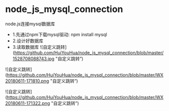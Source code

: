 # node_js_mysql_connection
node.js连接mysql数据库

- 1.先通过npm下载mysql驱动: npm install mysql
- 2.设计好数据库
- 3.读取数据库
![自定义跳转](https://github.com/HuiYouHua/node_js_mysql_connection/blob/master/1528708088743.jpg
"自定义跳转”)

![自定义跳转](https://github.com/HuiYouHua/node_js_mysql_connection/blob/master/WX20180611-171810.png
"自定义跳转”)

![自定义跳转](https://github.com/HuiYouHua/node_js_mysql_connection/blob/master/WX20180611-171322.png
"自定义跳转”)
